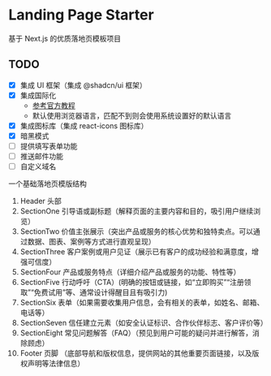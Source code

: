 # Landing Page Starter

基于 Next.js 的优质落地页模板项目

## TODO

- [x] 集成 UI 框架（集成 @shadcn/ui 框架）
- [x] 集成国际化
  - [参考官方教程](https://nextjs.org/docs/app/building-your-application/routing/internationalization)
  - 默认使用浏览器语言，匹配不到则会使用系统设置好的默认语言
- [x] 集成图标库（集成 react-icons 图标库）
- [x] 暗黑模式
- [ ] 提供填写表单功能
- [ ] 推送邮件功能
- [ ] 自定义域名

一个基础落地页模版结构

1. Header 头部
2. SectionOne 引导语或副标题（解释页面的主要内容和目的，吸引用户继续浏览）
3. SectionTwo 价值主张展示（突出产品或服务的核心优势和独特卖点。可以通过数据、图表、案例等方式进行直观呈现）
4. SectionThree 客户案例或用户见证（展示已有客户的成功经验和满意度，增强可信度）
5. SectionFour 产品或服务特点（详细介绍产品或服务的功能、特性等）
6. SectionFive 行动呼吁（CTA）(明确的按钮或链接，如“立即购买”“注册领取”“免费试用”等、通常设计得醒目且有吸引力)
7. SectionSix 表单（如果需要收集用户信息，会有相关的表单，如姓名、邮箱、电话等）
8. SectionSeven 信任建立元素（如安全认证标识、合作伙伴标志、客户评价等）
9. SectionEight 常见问题解答（FAQ）（预见到用户可能的疑问并进行解答，消除顾虑）
10. Footer 页脚 （底部导航和版权信息，提供网站的其他重要页面链接，以及版权声明等法律信息）
